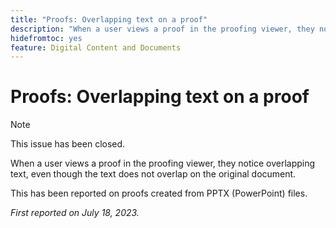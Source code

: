 ```yaml
---
title: "Proofs: Overlapping text on a proof"
description: "When a user views a proof in the proofing viewer, they notice overlapping text, even though the text does not overlap on the original document. "
hidefromtoc: yes
feature: Digital Content and Documents
---
```


# Proofs: Overlapping text on a proof

>[!NOTE]
>
>This issue has been closed.

When a user views a proof in the proofing viewer, they notice overlapping text, even though the text does not overlap on the original document. 

This has been reported on proofs created from PPTX (PowerPoint) files.

_First reported on July 18, 2023._

